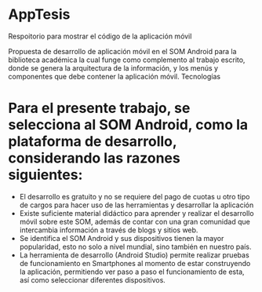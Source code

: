 # AppTesis
Respoitorio para mostrar el código de la aplicación móvil

Propuesta de desarrollo de aplicación móvil en el SOM Android para la biblioteca académica la cual funge como complemento al trabajo escrito, donde se genera la arquitectura de la información, y los menús y componentes que debe contener la aplicación móvil. Tecnologías

# Para el presente trabajo, se selecciona al SOM Android, como la plataforma de desarrollo, considerando las razones siguientes:

- El desarrollo es gratuito y no se requiere del pago de cuotas u otro tipo de cargos para hacer uso de las herramientas y desarrollar la aplicación
- Existe suficiente material didáctico para aprender y realizar el desarrollo móvil sobre este SOM, además de contar con una gran comunidad que intercambia información a través de blogs y sitios web.
- Se identifica el SOM Android y sus dispositivos tienen la mayor popularidad, esto no solo a nivel mundial, sino también en nuestro país.
- La herramienta de desarrollo (Android Studio) permite realizar pruebas de funcionamiento en Smartphones al momento de estar construyendo la aplicación, permitiendo ver paso a paso el funcionamiento de esta, así como seleccionar diferentes dispositivos.
